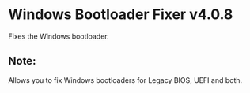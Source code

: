 # Windows Bootloader Fixer v4.0.8
Fixes the Windows bootloader.
## Note:
Allows you to fix Windows bootloaders for Legacy BIOS, UEFI and both.
